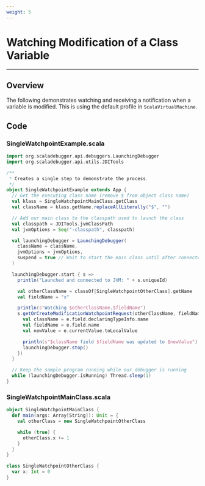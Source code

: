 ```yaml
---
weight: 5
---
```

# Watching Modification of a Class Variable

---

## Overview

The following demonstrates watching and receiving a notification when a
variable is modified. This is using the default profile in
`ScalaVirtualMachine`.

## Code

### SingleWatchpointExample.scala

```scala
import org.scaladebugger.api.debuggers.LaunchingDebugger
import org.scaladebugger.api.utils.JDITools

/**
 * Creates a single step to demonstrate the process.
 */
object SingleWatchpointExample extends App {
  // Get the executing class name (remove $ from object class name)
  val klass = SingleWatchpointMainClass.getClass
  val className = klass.getName.replaceAllLiterally("$", "")

  // Add our main class to the classpath used to launch the class
  val classpath = JDITools.jvmClassPath
  val jvmOptions = Seq("-classpath", classpath)

  val launchingDebugger = LaunchingDebugger(
    className = className,
    jvmOptions = jvmOptions,
    suspend = true // Wait to start the main class until after connected
  )

  launchingDebugger.start { s =>
    println("Launched and connected to JVM: " + s.uniqueId)

    val otherClassName = classOf[SingleWatchpointOtherClass].getName
    val fieldName = "x"

    println(s"Watching $otherClassName.$fieldName")
    s.getOrCreateModificationWatchpointRequest(otherClassName, fieldName).foreach(e => {
      val className = e.field.declaringTypeInfo.name
      val fieldName = e.field.name
      val newValue = e.currentValue.toLocalValue

      println(s"$className field $fieldName was updated to $newValue")
      launchingDebugger.stop()
    })
  }

  // Keep the sample program running while our debugger is running
  while (launchingDebugger.isRunning) Thread.sleep(1)
}
```

### SingleWatchpointMainClass.scala

```scala
object SingleWatchpointMainClass {
  def main(args: Array[String]): Unit = {
    val otherClass = new SingleWatchpointOtherClass

    while (true) {
      otherClass.x += 1
    }
  }
}

class SingleWatchpointOtherClass {
  var x: Int = 0
}
```
